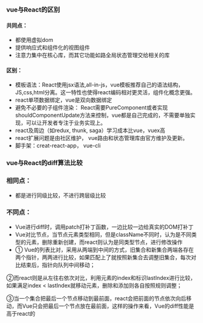 ### vue与React的区别
#### 共同点：
- 都使用虚拟dom
- 提供响应式和组件化的视图组件
- 注意力集中在核心库，而其它功能如路全局状态管理交给相关的库

#### 区别：
- 模板语法：React使用jsx语法,all-in-js，vue模板推荐自己的语法结构，JS,css,html分离。这一特性也使得react编码相对更灵活，组件化概念更强。
- react单项数据绑定，vue是双向数据绑定
- 避免不必要的子组件渲染： React需要PureComponent或者实现shouldComponentUpdate方法来控制，vue都是自己完成的，不需要单独实现，可以让开发者专注于业务实现上。
- react及周边（如redux, thunk, saga）学习成本比vue，vuex高
- react扩展问题是由社区维护， vue路由和状态管理库由官方维护及更新。
- 脚手架：creat-react-app， vue-cli

### vue与React的diff算法比较
### 相同点：
- 都是进行同级比较，不进行跨层级比较

### 不同点：
- Vue进行diff时，调用patch打补丁函数，一边比较一边给真实的DOM打补丁
- Vue对比节点，当节点元素类型相同，但是className不同时，认为是不同类型的元素，删除重新创建，而react则认为是同类型节点，进行修改操作
- ① Vue的列表比对，采用从两端到中间的方式，旧集合和新集合两端各存在两个指针，两两进行比较，如果匹配上了就按照新集合去调整旧集合，每次对比结束后，指针向队列中间移动；

②而react则是从左往右依次对比，利用元素的index和标识lastIndex进行比较，如果满足index < lastIndex就移动元素，删除和添加则各自按照规则调整；

③当一个集合把最后一个节点移动到最前面，react会把前面的节点依次向后移动，而Vue只会把最后一个节点放在最前面，这样的操作来看，Vue的diff性能是高于react的